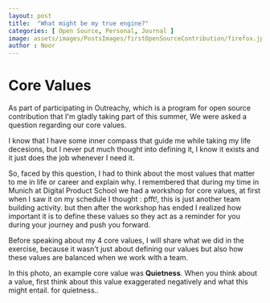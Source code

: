 ```yaml
---
layout: post
title:  "What might be my true engine?"
categories: [ Open Source, Personal, Journal ]
image: assets/images/PostsImages/firstOpenSourceContribution/firefox.jpg
author : Noor
---
```


# Core Values

As part of participating in Outreachy, which is a program for open source contribution that I'm gladly taking part of this summer, We were asked a question regarding our core values.

I know that I have some inner compass that guide me while taking my life decesions, but I never put much thought into defining it, I know it exists and it just does the job whenever I need it.

So, faced by this question, I had to think about the most values that matter to me in life or career and explain why. I remembered that during my time in Munich at Digital Product School we had a workshop for core values, at first when I saw it on my schedule I thought : pfft!, this is just another team building activity. but then after the workshop has ended I realized how important it is to define these values so they act as a reminder for you during your journey and push you forward. 

Before speaking about my 4 core values, I will share what we did in the exercise, because it wasn't just about defining our values but also how these values are balanced when we work with a team.

In this photo, an example core value was **Quietness**. When you think about a value, first think about this value exaggerated negatively and what this might entail. for quietness..
